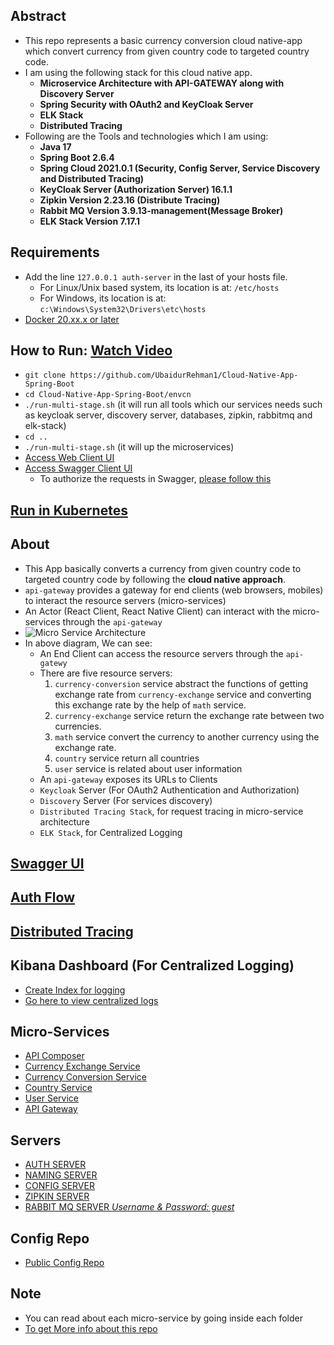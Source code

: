 Abstract
--------
- This repo represents a basic currency conversion cloud native-app which convert currency from given country code to targeted country code.
- I am using the following stack for this cloud native app.   
    - **Microservice Architecture with API-GATEWAY along with Discovery Server**
    - **Spring Security with OAuth2 and KeyCloak Server**
    - **ELK Stack**
    - **Distributed Tracing**
- Following are the Tools and technologies which I am using:
  - **Java 17**
  - **Spring Boot 2.6.4**
  - **Spring Cloud 2021.0.1 (Security, Config Server, Service Discovery and Distributed Tracing)**
  - **KeyCloak Server (Authorization Server) 16.1.1**
  - **Zipkin Version 2.23.16 (Distribute Tracing)**
  - **Rabbit MQ Version 3.9.13-management(Message Broker)**
  - **ELK Stack Version 7.17.1**
    
Requirements
-----------
- Add the line `127.0.0.1 auth-server` in the last of your hosts file.
    - For Linux/Unix based system, its location is at: `/etc/hosts`
    - For Windows, its location is at: `c:\Windows\System32\Drivers\etc\hosts`
- [Docker 20.xx.x or later](resource/install-require-softwares.md#install-docker)
        
How to Run: [Watch Video](https://youtu.be/DyQ7gzR18Iw)
----------
- `git clone https://github.com/UbaidurRehman1/Cloud-Native-App-Spring-Boot`
- `cd Cloud-Native-App-Spring-Boot/envcn`
- `./run-multi-stage.sh` (it will run all tools which our services needs such as keycloak server, discovery server, databases, zipkin, rabbitmq and elk-stack)
- `cd ..`
- `./run-multi-stage.sh` (it will up the microservices)
- [Access Web Client UI](http://localhost:3000)
- [Access Swagger Client UI](http://localhost:8755/swagger-ui/index.html)
    - To authorize the requests in Swagger, [please follow this](resource/how-to-use-swagger.md)

[Run in Kubernetes](k8s/docx/readme.md)
-----------------

About
----
- This App basically converts a currency from given country code to targeted country code by following the **cloud native approach**.
- `api-gateway` provides a gateway for end clients (web browsers, mobiles) to interact the resource servers (micro-services) 
- An Actor (React Client, React Native Client) can interact with the micro-services through the `api-gateway`
- ![Micro Service Architecture](resource/lucid-diagrams/3cnAuthFlow.png)
- In above diagram, We can see:
    - An End Client can access the resource servers through the `api-gatewy`
    - There are five resource servers:
      1. `currency-conversion` service abstract the functions of getting exchange rate from `currency-exchange` service and converting this exchange rate by the help of `math` service.
      2. `currency-exchange` service return the exchange rate between two currencies.
      3. `math` service convert the currency to another currency using the exchange rate.
      4. `country` service return all countries
      5. `user` service is related about user information
    - An `api-gateway` exposes its URLs to Clients
    - `Keycloak` Server (For OAuth2 Authentication and Authorization)
    - `Discovery` Server (For services discovery)
    - `Distributed Tracing Stack`, for request tracing in micro-service architecture
    - `ELK Stack`, for Centralized Logging
  

[Swagger UI](resource/how-to-use-swagger.md)
----------

[Auth Flow](resource/auth/auth-flow.md)
----------

[Distributed Tracing](http://localhost:9411/zipkin/)
-------------------

Kibana Dashboard (For Centralized Logging)
------------------------------------------
- [Create Index for logging](resource/create-index-for-logging.md)
- [Go here to view centralized logs](http://localhost:5601/app/discover#)


Micro-Services
--------------
-   [API Composer](http://localhost:8755/swagger-ui/index.html?urls.primaryName=api-composer)
-   [Currency Exchange Service](http://localhost:8755/swagger-ui/index.html?urls.primaryName=currency-exchange-service)
-   [Currency Conversion Service](http://localhost:8755/swagger-ui/index.html?urls.primaryName=currency-conversion-service)
-   [Country Service](http://localhost:8755/swagger-ui/index.html?urls.primaryName=country-service)
-   [User Service](http://localhost:8755/swagger-ui/index.html?urls.primaryName=user-service)
-   [API Gateway](http://localhost:8755/actuator/health)

Servers
-------
-   [AUTH SERVER](http://localhost:9999)
-   [NAMING SERVER](http://localhost:8761/)
-   [CONFIG SERVER](http://localhost:8888/actuator/health)
-   [ZIPKIN SERVER](http://localhost:9411/zipkin/)
-   [RABBIT MQ SERVER *Username & Password: guest*](http://localhost:15672/)

Config Repo
-----------
- [Public Config Repo](https://github.com/UbaidurRehman1/public-repo)

Note
----
- You can read about each micro-service by going inside each folder
- [To get More info about this repo](moreinfo.md)
